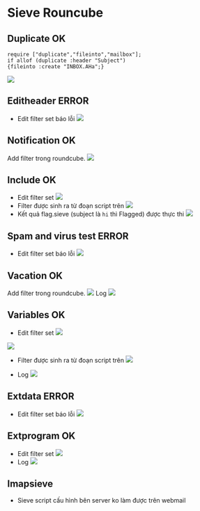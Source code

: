 # Sieve Rouncube

## Duplicate OK
```
require ["duplicate","fileinto","mailbox"];
if allof (duplicate :header "Subject")
{fileinto :create "INBOX.AHa";}
```
![](https://hackmd.io/_uploads/Bky19XwUh.png)
## Editheader ERROR  
- Edit filter set báo lỗi
![](https://hackmd.io/_uploads/H1jH9ZPIh.png)

## Notification OK
Add filter trong roundcube. 
![](https://hackmd.io/_uploads/B1-vBZw8n.png)


## Include OK 
- Edit filter set 
![](https://hackmd.io/_uploads/rkat3Mv82.png)
- Filter được sinh ra từ đoạn script trên
![](https://hackmd.io/_uploads/SkRihMPUn.png)
- Kết quả flag.sieve (subject là `hi` thì Flagged) được thực thi
![](https://hackmd.io/_uploads/ByMOpzvIn.png)


## Spam and virus test ERROR
- Edit filter set báo lỗi
![](https://hackmd.io/_uploads/HybWnGw83.png)


## Vacation OK 
Add filter trong roundcube. 
![](https://hackmd.io/_uploads/HJgKYxvLn.png)
Log
![](https://hackmd.io/_uploads/Bkf1clvLn.png)


## Variables OK
- Edit filter set 
![](https://hackmd.io/_uploads/By1v8WwLh.png)

![](https://hackmd.io/_uploads/HJOxxZvIn.png)
- Filter được sinh ra từ đoạn script trên
![](https://hackmd.io/_uploads/Bk3ZeZw82.png)

- Log
![](https://hackmd.io/_uploads/B1zXg-PL2.png)

## Extdata ERROR
- Edit filter set báo lỗi
![](https://hackmd.io/_uploads/HJODsZD83.png)

## Extprogram OK
- Edit filter set
![](https://hackmd.io/_uploads/BJlLk8MvL2.png)
- Log
![](https://hackmd.io/_uploads/HJb8LzP8h.png)

## Imapsieve
- Sieve script cấu hình bên server ko làm được trên webmail
